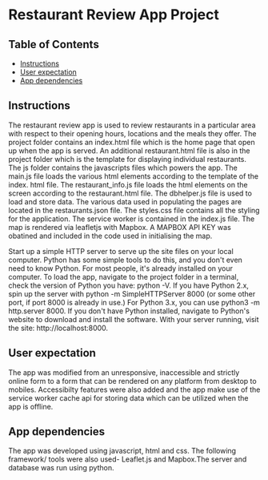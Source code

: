 # Restaurant Review App Project

## Table of Contents

* [Instructions](#instructions)
* [User expectation](#User-expectation)
* [App dependencies](#App-dependencies)

## Instructions

The restaurant review app is used to review restaurants in a particular area with respect to their opening hours, locations and the meals they offer. The project folder contains an index.html file which is the home page that open up when the app is served. An additional restaurant.html file is also in the project folder which is the template for displaying individual restaurants. The js folder contains the javascripts files which powers the app. The main.js file loads the various html elements according to the template of the index. html file. The restaurant_info.js file loads the html elements on the screen according to the restaurant.html file. The dbhelper.js file is used to load and store data. The various data used in populating the pages are located in the restaurants.json file. The styles.css file contains all the styling for the application. The service worker is contained in the index.js file. The map is rendered via  leafletjs with Mapbox. A MAPBOX API KEY was obatined and included in the code used in initialising the map.

Start up a simple HTTP server to serve up the site files on your local computer. Python has some simple tools to do this, and you don't even need to know Python. For most people, it's already installed on your computer. 
To load the app, navigate to the project folder in a terminal, check the version of Python you have: python -V. If you have Python 2.x, spin up the server with python -m SimpleHTTPServer 8000 (or some other port, if port 8000 is already in use.) For Python 3.x, you can use python3 -m http.server 8000. If you don't have Python installed, navigate to Python's website to download and install the software.
With your server running, visit the site: http://localhost:8000.

## User expectation
The app was modified from an unresponsive, inaccessible and strictly online form to a form that can be rendered on any platform from desktop to mobiles. Accessibilty features were also added and the app make use of the service worker cache api for storing data which can be utilized when the app is offline.

## App dependencies

The app was developed using javascript, html and css. The following framework/ tools were also used- Leaflet.js and Mapbox.The server and database was run using python.
